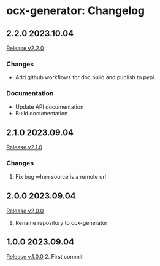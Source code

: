 # ocx-generator: Changelog

## 2.2.0 2023.10.04
 [Release v2.2.0](https://github.com/OCXStandard/ocx-generator/releases/tag/v2.2.0)
### Changes
 - Add github workflows for doc build and publish to pypi
### Documentation
 - Update API documentation
 - Build documentation

## 2.1.0 2023.09.04
 [Release v2.1.0](https://github.com/OCXStandard/ocx-generator/releases/tag/v2.1.0)
### Changes
1. Fix bug when source is a remote url

## 2.0.0 2023.09.04
[Release v2.0.0](https://github.com/OCXStandard/ocx-generator/releases/tag/v2.0.0)
1. Rename repository to ocx-generator


## 1.0.0 2023.09.04
[Release v.1.0.0](https://github.com/OCXStandard/ocx-generator/releases/tag/v1.0.0)
2. First commit

